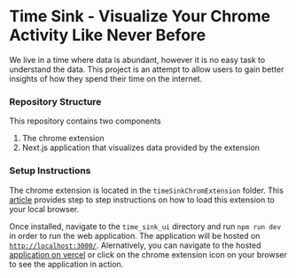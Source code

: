 # Time Sink - Visualize Your Chrome Activity Like Never Before

We live in a time where data is abundant, however it is no easy task to understand the data. This project is an attempt to allow users to gain better insights of how they spend their time on the internet.  


### Repository Structure
This repository contains two components
  1. The chrome extension
  2. Next.js application that visualizes data provided by the extension 


### Setup Instructions


The chrome extension is located in the `timeSinkChromExtension` folder. This [article](https://webkul.com/blog/how-to-install-the-unpacked-extension-in-chrome/) provides step to step instructions on how to load this extension to your local browser.

Once installed, navigate to the `time_sink_ui` directory and run `npm run dev` in order to run the web application. The application will be hosted on [`http://localhost:3000/`](http://localhost:3000/). Alernatively, you can navigate to the hosted [application on vercel](https://time-sink.vercel.app/) or click on the chrome extension icon on your browser to see the application in action.

